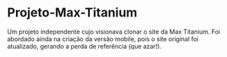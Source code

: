 # Projeto-Max-Titanium

<p>Um projeto independente cujo visionava clonar o site da Max Titanium. Foi abordado ainda na criação da versão mobile, pois o site original foi atualizado, gerando a perda de referência (que azar!).</p>
